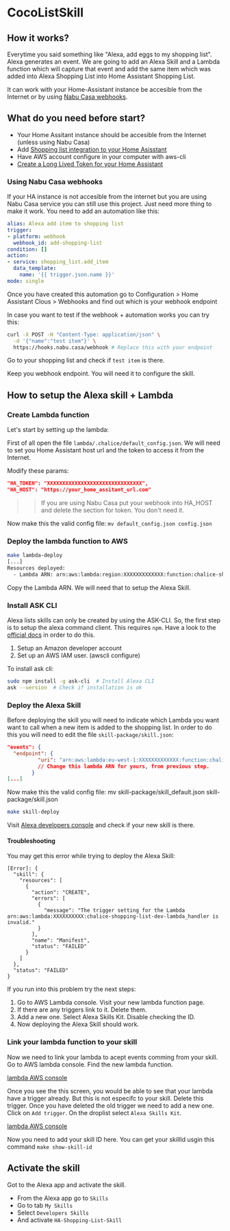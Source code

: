 # CocoListSkill

## How it works?

Everytime you said something like "Alexa, add eggs to my shopping list". Alexa generates an event. We are going to add an Alexa Skill and a Lambda function which will capture that event and add the same item which was added into Alexa Shopping List into Home Assistant Shopping List.

It can work with your Home-Assistant instance be accesible from the Internet or by using [Nabu Casa webhooks](https://www.nabucasa.com/config/webhooks/).

## What do you need before start?

- Your Home Assitant instance should be accesible from the Internet (unless using Nabu Casa)
- Add [Shopping list integration to your Home Asisstant](https://www.home-assistant.io/integrations/shopping_list/)
- Have AWS account configure in your computer with aws-cli
- [Create a Long Lived Token for your Home Assistant](https://developers.home-assistant.io/docs/auth_api/#long-lived-access-token)

### Using Nabu Casa webhooks

If your HA instance is not accesible from the internet but you are using Nabu Casa service you can still use this project. Just need more thing to make it work. You need to add an automation like this:

```yaml
alias: Alexa add item to shopping list
trigger:
- platform: webhook
  webhook_id: add-shopping-list
condition: []
action:
- service: shopping_list.add_item
  data_template:
    name: '{{ trigger.json.name }}'
mode: single
```

Once you have created this automation go to Configuration > Home Assistant Clous > Webhooks and find out which is your webhook endpoint

In case you want to test if the webhook + automation works you can try this:

```bash
curl -X POST -H "Content-Type: application/json" \
  -d '{"name":"test item"}' \
  https://hooks.nabu.casa/webhook # Replace this with your endpoint
```

Go to your shopping list and check if `test item` is there.

Keep you webhook endpoint. You will need it to configure the skill.

## How to setup the Alexa skill + Lambda

### Create Lambda function

Let's start by setting up the lambda:

First of all open the file `lambda/.chalice/default_config.json`. We will need to set you Home Assistant host url and the token to access it from the Internet.

Modify these params:

```json
"HA_TOKEN": "XXXXXXXXXXXXXXXXXXXXXXXXXXXXXXX",
"HA_HOST": "https://your_home_assitant_url.com"
```

>> If you are using Nabu Casa put your webhook into HA_HOST and delete the section for token. You don't need it.

Now make this the valid config file: `mv default_config.json config.json`

### Deploy the lambda function to AWS

```bash
make lambda-deploy
[...]
Resources deployed:
  - Lambda ARN: arn:aws:lambda:region:XXXXXXXXXXXXX:function:chalice-shopping-list-dev-lambda_handler
```

Copy the Lambda ARN. We will need that to setup the Alexa Skill.

### Install ASK CLI

Alexa lists skills can only be created by using the ASK-CLI. So, the first step is to setup the alexa command client. This requires `npm`. Have a look to the [official docs](https://developer.amazon.com/en-US/docs/alexa/smapi/quick-start-alexa-skills-kit-command-line-interface.html) in order to do this.

1. Setup an Amazon developer account
2. Set up an AWS IAM user. (awscli configure)

To install ask cli:

```bash
sudo npm install -g ask-cli  # Install Alexa CLI
ask --version  # Check if installation is ok
```

### Deploy the Alexa Skill

Before deploying the skill you will need to indicate which Lambda you want want to call when a new item is added to the shopping list. In order to do this you will need to edit the file `skill-package/skill.json`:

```json
"events": {
  "endpoint": {
          "uri": "arn:aws:lambda:eu-west-1:XXXXXXXXXXXXX:function:chalice-shopping-list-dev-lambda_handler"  
          // Change this lambda ARN for yours, from previous step. 
        }
[...]
```

Now make this the valid config file: mv skill-package/skill_default.json skill-package/skill.json

```bash
make skill-deploy
```

Visit [Alexa developers console](https://developer.amazon.com) and check if your new skill is there.

#### Troubleshooting

You may get this error while trying to deploy the Alexa Skill:

```
[Error]: {
  "skill": {
    "resources": [
      {
        "action": "CREATE",
        "errors": [
          {
            "message": "The trigger setting for the Lambda arn:aws:lambda:XXXXXXXXXX:chalice-shopping-list-dev-lambda_handler is invalid."
          }
        ],
        "name": "Manifest",
        "status": "FAILED"
      }
    ]
  },
  "status": "FAILED"
}
```

If you run into this problem try the next steps:

1. Go to AWS Lambda console. Visit your new lambda function page.
2. If there are any triggers link to it. Delete them.
3. Add a new one. Select Alexa Skills Kit. Disable checking the ID.
4. Now deploying the Alexa Skill should work.

### Link your lambda function to your skill

Now we need to link your lambda to acept events comming from your skill. Go to AWS lambda console. Find the new lambda function.

[lambda AWS console](images/lambda_console_warning.png)

Once you see the this screen, you would be able to see that your lambda have a trigger already. But this is not especifc to your skill. Delete this trigger. Once you have deleted the old trigger we need to add a new one. Click on `Add trigger`. On the droplist select `Alexa Skills Kit`.

[lambda AWS console](images/add_new_trigger.png)

Now you need to add your skill ID here. You can get your skillId usgin this command `make show-skill-id`

## Activate the skill

Got to the Alexa app and activate the skill.

- From the Alexa app go to `Skills`
- Go to tab `My Skills`
- Select `Developers Skills`
- And activate `HA-Shopping-List-Skill`
